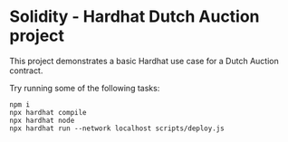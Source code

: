 # Solidity - Hardhat Dutch Auction project

This project demonstrates a basic Hardhat use case for a Dutch Auction contract.

Try running some of the following tasks:

```shell
npm i
npx hardhat compile
npx hardhat node
npx hardhat run --network localhost scripts/deploy.js
```
